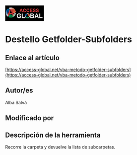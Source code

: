 ﻿![Access-global](/blob/main/Images/Logo1.png)
# Destello Getfolder-Subfolders
## Enlace al artículo
[https://access-global.net/vba-metodo-getfolder-subfolders](https://access-global.net/vba-metodo-getfolder-subfolders)
## Autor/es
Alba Salvá
## Modificado por

## Descripción de la herramienta
Recorre la carpeta y devuelve la lista de subcarpetas.


